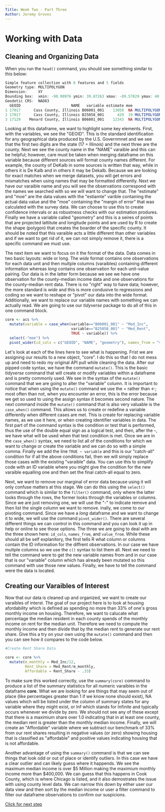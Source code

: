 ```yaml
---
Title: Week Two - Part Three
Author: Jeremy Groves
---
```


# Working with Data

## Cleaning and Organizing Data

When you run the `head()` command, you should see something similar to this below:  
```R
Simple feature collection with 6 features and 5 fields
Geometry type: MULTIPOLYGON
Dimension:     XY
Bounding box:  xmin: -90.90976 ymin: 39.87263 xmax: -89.57829 ymax: 40.6392
Geodetic CRS:  NAD83
  GEOID                       NAME   variable estimate moe                       geometry
1 17017      Cass County, Illinois B06001_001    13058  NA MULTIPOLYGON (((-90.58353 3...
2 17017      Cass County, Illinois B25058_001      429  19 MULTIPOLYGON (((-90.58353 3...
3 17129    Menard County, Illinois B06001_001    12343  NA MULTIPOLYGON (((-89.99509 4...
```
Looking at this dataframe, we want to highlight some key elements. First, with the variables, we see the "GEOID". This is the standard identification for any geographical data produced by the U.S. Governmnet and we see that the first two digits are the state (17 = Illinois) and the next three are the county. Next we see the county name in the "NAME" varaible and this can be helpful; however, care must be taken when merging dataframe on this variable because different sources will format county names different. For example, the county of DeKalb in some sources is written that way, while in others it is De Kalb and in others it may be Dekalb. Because we are looking for exact matches when we merge datasets, you will get errors and mismatches when using names that may be formatted differently. Next we have our varaible name and you will see the observations correspond with the names we searched with so we will want to change that. The "estimate" and "moe" are the data values with the "estiamte" varible containing the actual data value and the "moe" containing the "margin of error" that was calculated with the survey data. We can choose to use this to create confidence intervals or as robustness checks with our estimation produres. Finally we have a variable called "geometry" and this is a seires of points that are projected lattitute and longitude points and are used by R to create the shape (polygon) that creates the boarder of the specific county. It should be noted that this varaible acts a little different than other variables and if we want to get rid of it, we can not simply remove it, there is a specific command we must use. 

The next item we want to focus on it the format of the data. Data comes in two basic layouts: wide or long. The *wide* format contains one observations for each data unit and then multple columns (varaibles) containing different information whereas *long* contains one observation for each unit-value pairing. Our data is in the latter form because we see we have one observation for the county-median income data and one observations for the county-median rent data. There is no "right" way to have data; however, the more standard is *wide* and this is more condusive to regressions and coding so we want to reshape or "pivot" our data into the wide format. Additionally, we want to replace our variable names with something we can actually read. We are going to use our *tidyverse* package to do all of this in one command block.  
```R
core <- acs %>%
  mutate(variable = case_when(variable=="B06001_001" ~ "Med_Inc",
                              variable=="B25058_001" ~ "Med_Rent",
                              TRUE ~ variable)) %>%
  select(-"moe") %>%
  pivot_wider(id_cols = c("GEOID", "NAME", "geometry"), names_from = "variable", values_from = "estimate")
```

Let's look at each of the lines here to see what is happening. Frist we are assigning our results to a new object, "core". I do this so that I do not mess up and need to redo my original API pull while cleaning the data. After our pipped code syntax, we have the command `mutate()`. This is the basic *tidyverse* command that will create or modify variables within a dataframe and is pretty commonly used. We see in the syntax of the `mutate()` command that we are going to alter the "variable" column. It is important to notice that when using the `mutate()` command we use the *=* rather than *<-*; most often than not, when you encounter an error, this is the error because we get so used to using the assign syntax it becomes second nature. The next command inside the `mutate()` command that is also very valuable is the `case_when()` command. This allows us to create or redefine a variable differently when different cases are met. This is create for replacing variable names, as we use it here, or when creating identifier variables in data. The first part of the command syntax is the condition or test that is performed, thus the use of the double equal sign as a logical test, and then, after the `~`, we have what will be used when that test condition is met. Once we are in the `case_when()` syntax, we need to list all of the conditions for which we want to change or create the variable and we can do so with a simple comma. Finally we add the line `TRUE ~ variable` and this is our "catch-all" condition for if all the above conditions fail, then we will simply replace those cases with the existing "varaible" data. You can use this to simplify code with an ID variable where you might give the condition for the new varaible equalling one and then set the final catch-all equal to zero. 

Next, we want to remove our marginal of error data because using it will only confuse matters at this stage. We can do this using the `select()` command which is similar to the `filter()` command, only where the latter looks through the rows, the former looks through the variables or columns. Since we are just removing one, we will use the "-" to indicate remove and then list the single column we want to remove. inally, we come to our pivoting command. Since we have a *long* dataframe and we want to change it to wide, we will use the command `pivot_wider()`. There are several different things we can control in this command and you can look it up in help or online to see those options. The three we are going to deal with are the three shown here: `id_cols`, `names_from`, and `value_from`. While these should all be self explanitory, the first tells R what column or columns contain the ID information for the diffrent observations. In our case we have multple columns so we use the `c()` syntax to list them all. Next we need to tell the command were to get the new variable names from and in our case that is our "variable" column which has already been mutated so this command with use those new values. Finally, we have to tell the command were the data is located.  

## Creating our Varaibles of Interest

Now that our data is cleaned up and organized, we want to create our varaibles of interst. The goal of our project here is to look at housing afordability which is defined as spending no more than 33% of one's gross monthly income on housing. Therefore, we want to calucate what percentage the median resident in each county spends of the monthly income on rent for the median unit. Therefore we need to compute the monthly income and then divide that by the median rent to generate our rent share. Give this a try on your own using the `mutate()` command and then you can see how it compares to the code below.  

```R
#Create Rent Share Data

core <- core %>%
  mutate(m_monthly = Med_Inc/12,
         Rent_Share = Med_Rent/m_monthly,
         Affordable = Rent_Share - .33)
```

To make sure this worked correctly, use the `summary(core)` command to produce a list of the summary statistics for all numeric varaibles in the dataframe **core**. What we are looking for are things that may seem out of place (like percentages greater than 1 if we know none should exist), NA values which will be listed under the column of summary states for any variable where they might exist, or Inf which stands for Infinite and typically occurs whenever we divide by zero. We should not see any of these except that there is a maximium share over 1.0 indicating that in at least one county, the median rent is greater than the monthly median income. Finally, we will create an "Affordable" variable where we subtract our benchmark of 33% from our rent shares resulting in negative values (or zero) showing housing that is classified as "affordable" and positive values indicating housing that is not affordable.

Another advantage of using the `summary()` command is that we can see things that look odd or out of place or identify outliers. In this case we have a clear outlier and can likely guess where it happends. We see the maximum median income is over $5 Million making the maximium monthly income more than $400,000. We can guess that this happens in Cook County, which is where Chicago is listed, and it also demostrates the issue with using county level data. We can narrow this down by either user our data view and then sort by the median income or user a filter command to filter our dataframe observations to confirm our suspicions. 

[Click for next step](wk2_pt4.md)
